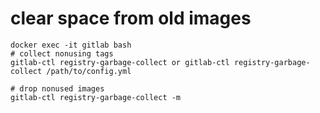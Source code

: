 # clear space from old images
```
docker exec -it gitlab bash
# collect nonusing tags
gitlab-ctl registry-garbage-collect or gitlab-ctl registry-garbage-collect /path/to/config.yml

# drop nonused images
gitlab-ctl registry-garbage-collect -m
```





